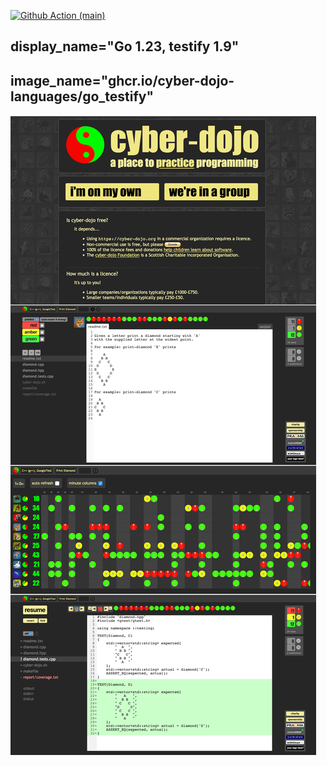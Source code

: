[![Github Action (main)](https://github.com/cyber-dojo-languages/go-testify/actions/workflows/main.yml/badge.svg)](https://github.com/cyber-dojo-languages/go-testify/actions)

## display_name="Go 1.23, testify 1.9"
## image_name="ghcr.io/cyber-dojo-languages/go_testify"

![cyber-dojo.org home page](https://github.com/cyber-dojo/cyber-dojo/blob/master/shared/home_page_snapshot.png)